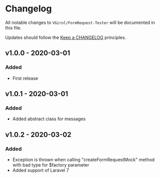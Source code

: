 # Changelog

All notable changes to `VGirol/FormRequest-Tester` will be documented in this file.

Updates should follow the [Keep a CHANGELOG](http://keepachangelog.com/) principles.

## v1.0.0 - 2020-03-01

### Added

- First release

## v1.0.1 - 2020-03-01

### Added

- Added abstract class for messages

## v1.0.2 - 2020-03-02

### Added

- Exception is thrown when calling "createFormRequestMock" method with bad type for $factory parameter
- Added support of Laravel 7
